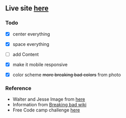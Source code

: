 ## Live site [here](https://kailashganesh.github.io/tribute-page/)

### Todo 
- [x] center everything
- [x] space everything
- [ ] add Content
- [x] make it mobile responsive
- [x] color scheme ~~more breaking bad colors~~ from photo


### Reference
- Walter and Jesse Image from [here](http://vignette1.wikia.nocookie.net/breakingbad/images/4/43/Season_2_promo_pic_4.jpg/revision/latest?cb=20120617212256)
- Information from [Breaking bad wiki](https://breakingbad.fandom.com/wiki/Walter_White)
- Free Code camp challenge [here](https://www.freecodecamp.org/learn/responsive-web-design/responsive-web-design-projects/build-a-tribute-page)

